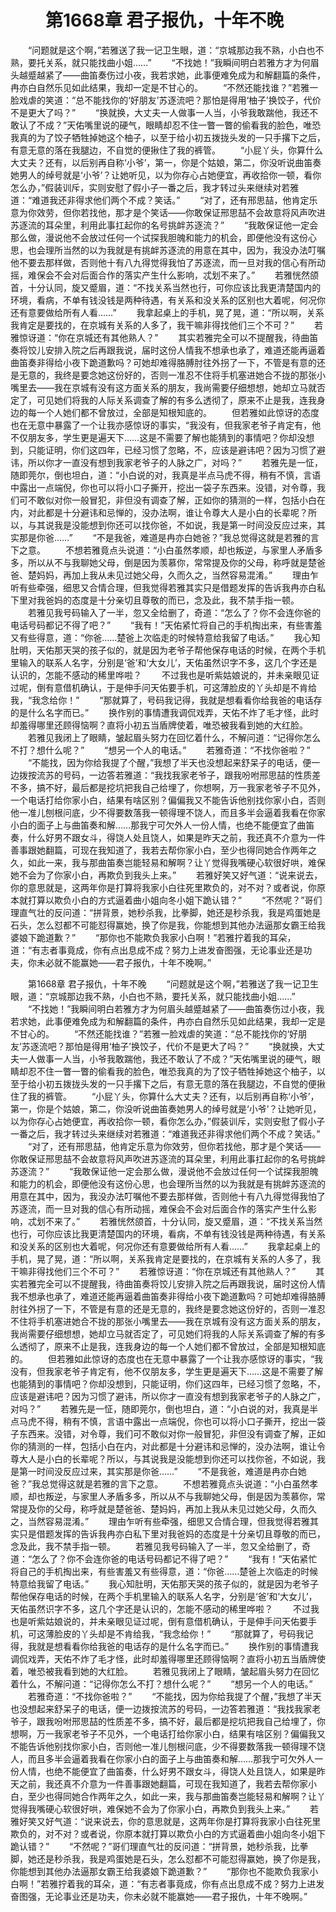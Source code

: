 # 　　第1668章 君子报仇，十年不晚
　　“问题就是这个啊，”若雅送了我一记卫生眼，道：“京城那边我不熟，小白也不熟，要托关系，就只能找曲小姐……”
　　“不找她！”我瞬间明白若雅方才为何眉头越蹙越紧了——曲笛奏伤过小夜，我若求她，此事便难免成为和解翻篇的条件，冉亦白自然乐见如此结果，我却一定是不甘心的。
　　“不然还能找谁？”若雅一脸戏虐的笑道：“总不能找你的‘好朋友’苏逐流吧？那怕是得用‘柚子’换饺子，代价不是更大了吗？”
　　“换就换，大丈夫一人做事一人当，小爷我敢踹他，我还不敢认了不成？”天佑嘴里说的硬气，眼睛却忍不住一瞥一瞥的偷看我的脸色，唯恐我真的为了饺子牺牲掉她这个柚子，以至于给小初五拨拢头发的一只手撂下之后，有意无意的落在我腿边，不自觉的便揪住了我的裤管。
　　“小屁丫头，你算什么大丈夫？还有，以后别再自称‘小爷’，第一，你是个姑娘，第二，你没听说曲笛奏她男人的绰号就是‘小爷’？让她听见，以为你存心占她便宜，再收拾你一顿，看你怎么办，”假装训斥，实则安慰了假小子一番之后，我才转过头来继续对若雅道：“难道我还非得求他们两个不成？笑话。”
　　“对了，还有邢思喆，他肯定乐意为你效劳，但你若找他，那才是个笑话——你敢保证邢思喆不会故意将风声吹进苏逐流的耳朵里，利用此事扛起你的名号挑衅苏逐流？”
　　“我敢保证他一定会那么做，漫说他不会放过任何一个试探我胆魄和能力的机会，即便他没有这份心思，也会理所当然的以为我就是有挑衅苏逐流的用意在其中，因为，我没办法叮嘱他不要去那样做，否则他十有八九得觉得我怕了苏逐流，而一旦对我的信心有所动摇，难保会不会对后面合作的落实产生什么影响，忒划不来了。”
　　若雅恍然颌首，十分认同，旋又蹙眉，道：“不找关系当然也行，可你应该比我更清楚国内的环境，看病，不单有钱没钱是两种待遇，有关系和没关系的区别也大着呢，何况你还有意要做给所有人看……”
　　我拿起桌上的手机，晃了晃，道：“所以啊，关系我肯定是要找的，在京城有关系的人多了，我干嘛非得找他们三个不可？”
　　若雅惊讶道：“你在京城还有其他熟人？”
　　其实若雅完全可以不提醒我，待曲笛奏将饺儿安排入院之后再跟我说，届时这份人情我不想承也承了，难道还能再逼着曲笛奏非得给小夜下跪道歉吗？可她却难得胳膊肘往外拐了一下，不管是有意的还是无意的，我终是要念她这份好的，否则一准忍不住将手机塞进她合不拢的那张小嘴里去——我在京城有没有这方面关系的朋友，我尚需要仔细想想，她却立马就否定了，可见她们将我的人际关系调查了解的有多么透彻了，原来不止是我，连我身边的每一个人她们都不曾放过，全部是知根知底的。
　　但若雅如此惊讶的态度也在无意中暴露了一个让我亦感惊讶的事实，“我没有，但我家老爷子肯定有，他不仅朋友多，学生更是遍天下……这是不需要了解也能猜到的事情吧？你却没想到，只能证明，你们这四年，已经习惯了忽略，不，应该是避讳吧？因为习惯了避讳，所以你才一直没有想到我家老爷子的人脉之广，对吗？”
　　若雅先是一怔，随即莞尔，倒也坦白，道：“小白说的对，我真是半点马虎不得，稍有不慎，言语中露出一点端倪，你也可以将小口子撕开，挖出一袋子东西来。没错，对令尊，我们可不敢似对你一般冒犯，非但没有调查了解，正如你的猜测的一样，包括小白在内，对此都是十分避讳和忌惮的，没办法啊，谁让令尊大人是小白的长辈呢？所以，与其说我是没能想到你还可以找你爸，不如说，我是第一时间没反应过来，其实那是你爸……”
　　“不是我爸，难道是冉亦白她爸？”我总觉得这就是若雅的言下之意。
　　不想若雅竟点头说道：“小白虽然孝顺，却也叛逆，与家里人矛盾多多，所以从不与我聊她父母，倒是因为羡慕你，常常提及你的父母，称呼就是楚爸爸、楚妈妈，再加上我从未见过她父母，久而久之，当然容易混淆。”
　　理由乍听有些牵强，细思又合情合理，但我觉得若雅其实只是借题发挥的告诉我冉亦白私下里对我爸妈的态度是十分亲切且尊敬的而已，念及此，我不禁手指一顿。
　　若雅见我号码输入了一半，忽又全给删了，奇道：“怎么了？你不会连你爸的电话号码都记不得了吧？”
　　“我有！”天佑紧忙将自己的手机掏出来，有些害羞又有些得意，道：“你爸……楚爸上次临走的时候特意给我留了电话。”
　　我心知肚明，天佑那天哭的孩子似的，就是因为老爷子帮他保存电话的时候，在两个手机里输入的联系人名字，分别是‘爸’和‘大女儿’，天佑虽然识字不多，这几个字还是认识的，怎能不感动的稀里哗啦？
　　不过我也是听紫姑娘说的，并未亲眼见证过呢，倒有意借机确认，于是伸手问天佑要手机，可这薄脸皮的丫头却是不肯给我，“我念给你！”
　　“那就算了，号码我记得，我就是想看看你给我爸的电话存的是什么名字而已。”
　　换作别的事情遭我调侃戏弄，天佑不炸了毛才怪，此时却羞得哪里还顾得恼啊？直将小初五当盾牌使着，唯恐被我看到她的大红脸。
　　若雅见我闭上了眼睛，皱起眉头努力在回忆着什么，不解问道：“记得你怎么不打？想什么呢？”
　　“想另一个人的电话。”
　　若雅奇道：“不找你爸啦？”
　　“不能找，因为你给我提了个醒，”我想了半天也没想起来舒呆子的电话，便一边拨按流苏的号码，一边答若雅道：“我找我家老爷子，跟我吩咐邢思喆的性质差不多，搞不好，最后都是挖坑把我自己给埋了，你想啊，万一我家老爷子不见外，一个电话打给你家小白，结果有啥区别？偏偏我又不能告诉他别找你家小白，否则他一准儿刨根问底，少不得要数落我一顿得理不饶人，而且多半会逼着我看在你家小白的面子上与曲笛奏和解……那我宁可欠外人一份人情，也绝不能便宜了曲笛奏，什么好男不跟女斗，得饶人处且饶人，如果是昨天之前，我还真不介意为一件善事跟她翻篇，可现在我知道了，我若去帮你家小白，至少也得同她合作两年之久，如此一来，我与那曲笛奏岂能轻易和解啊？让丫觉得我嘴硬心软很好哄，难保她不会为了你家小白，再欺负到我头上来。”
　　若雅好笑又好气道：“说来说去，你的意思就是，这两年你是打算将我家小白往死里欺负的，对不对？或者说，你原本就打算以欺负小白的方式逼着曲小姐向冬小姐下跪认错？”
　　“不然呢？”哥们理直气壮的反问道：“拼背景，她秒杀我，比拳脚，她还是秒杀我，我是鸡蛋她是石头，怎么怼都不可能怼得赢她，换了你是我，你能想到其他办法逼那女霸王给我婆娘下跪道歉？”
　　“那你也不能欺负我家小白啊！”若雅拧着我的耳朵，道：“有志者事竟成，你有点出息成不成？努力上进发奋图强，无论事业还是功夫，你未必就不能赢她——君子报仇，十年不晚啊。”

　　第1668章 君子报仇，十年不晚
　　“问题就是这个啊，”若雅送了我一记卫生眼，道：“京城那边我不熟，小白也不熟，要托关系，就只能找曲小姐……”
　　“不找她！”我瞬间明白若雅方才为何眉头越蹙越紧了——曲笛奏伤过小夜，我若求她，此事便难免成为和解翻篇的条件，冉亦白自然乐见如此结果，我却一定是不甘心的。
　　“不然还能找谁？”若雅一脸戏虐的笑道：“总不能找你的‘好朋友’苏逐流吧？那怕是得用‘柚子’换饺子，代价不是更大了吗？”
　　“换就换，大丈夫一人做事一人当，小爷我敢踹他，我还不敢认了不成？”天佑嘴里说的硬气，眼睛却忍不住一瞥一瞥的偷看我的脸色，唯恐我真的为了饺子牺牲掉她这个柚子，以至于给小初五拨拢头发的一只手撂下之后，有意无意的落在我腿边，不自觉的便揪住了我的裤管。
　　“小屁丫头，你算什么大丈夫？还有，以后别再自称‘小爷’，第一，你是个姑娘，第二，你没听说曲笛奏她男人的绰号就是‘小爷’？让她听见，以为你存心占她便宜，再收拾你一顿，看你怎么办，”假装训斥，实则安慰了假小子一番之后，我才转过头来继续对若雅道：“难道我还非得求他们两个不成？笑话。”
　　“对了，还有邢思喆，他肯定乐意为你效劳，但你若找他，那才是个笑话——你敢保证邢思喆不会故意将风声吹进苏逐流的耳朵里，利用此事扛起你的名号挑衅苏逐流？”
　　“我敢保证他一定会那么做，漫说他不会放过任何一个试探我胆魄和能力的机会，即便他没有这份心思，也会理所当然的以为我就是有挑衅苏逐流的用意在其中，因为，我没办法叮嘱他不要去那样做，否则他十有八九得觉得我怕了苏逐流，而一旦对我的信心有所动摇，难保会不会对后面合作的落实产生什么影响，忒划不来了。”
　　若雅恍然颌首，十分认同，旋又蹙眉，道：“不找关系当然也行，可你应该比我更清楚国内的环境，看病，不单有钱没钱是两种待遇，有关系和没关系的区别也大着呢，何况你还有意要做给所有人看……”
　　我拿起桌上的手机，晃了晃，道：“所以啊，关系我肯定是要找的，在京城有关系的人多了，我干嘛非得找他们三个不可？”
　　若雅惊讶道：“你在京城还有其他熟人？”
　　其实若雅完全可以不提醒我，待曲笛奏将饺儿安排入院之后再跟我说，届时这份人情我不想承也承了，难道还能再逼着曲笛奏非得给小夜下跪道歉吗？可她却难得胳膊肘往外拐了一下，不管是有意的还是无意的，我终是要念她这份好的，否则一准忍不住将手机塞进她合不拢的那张小嘴里去——我在京城有没有这方面关系的朋友，我尚需要仔细想想，她却立马就否定了，可见她们将我的人际关系调查了解的有多么透彻了，原来不止是我，连我身边的每一个人她们都不曾放过，全部是知根知底的。
　　但若雅如此惊讶的态度也在无意中暴露了一个让我亦感惊讶的事实，“我没有，但我家老爷子肯定有，他不仅朋友多，学生更是遍天下……这是不需要了解也能猜到的事情吧？你却没想到，只能证明，你们这四年，已经习惯了忽略，不，应该是避讳吧？因为习惯了避讳，所以你才一直没有想到我家老爷子的人脉之广，对吗？”
　　若雅先是一怔，随即莞尔，倒也坦白，道：“小白说的对，我真是半点马虎不得，稍有不慎，言语中露出一点端倪，你也可以将小口子撕开，挖出一袋子东西来。没错，对令尊，我们可不敢似对你一般冒犯，非但没有调查了解，正如你的猜测的一样，包括小白在内，对此都是十分避讳和忌惮的，没办法啊，谁让令尊大人是小白的长辈呢？所以，与其说我是没能想到你还可以找你爸，不如说，我是第一时间没反应过来，其实那是你爸……”
　　“不是我爸，难道是冉亦白她爸？”我总觉得这就是若雅的言下之意。
　　不想若雅竟点头说道：“小白虽然孝顺，却也叛逆，与家里人矛盾多多，所以从不与我聊她父母，倒是因为羡慕你，常常提及你的父母，称呼就是楚爸爸、楚妈妈，再加上我从未见过她父母，久而久之，当然容易混淆。”
　　理由乍听有些牵强，细思又合情合理，但我觉得若雅其实只是借题发挥的告诉我冉亦白私下里对我爸妈的态度是十分亲切且尊敬的而已，念及此，我不禁手指一顿。
　　若雅见我号码输入了一半，忽又全给删了，奇道：“怎么了？你不会连你爸的电话号码都记不得了吧？”
　　“我有！”天佑紧忙将自己的手机掏出来，有些害羞又有些得意，道：“你爸……楚爸上次临走的时候特意给我留了电话。”
　　我心知肚明，天佑那天哭的孩子似的，就是因为老爷子帮他保存电话的时候，在两个手机里输入的联系人名字，分别是‘爸’和‘大女儿’，天佑虽然识字不多，这几个字还是认识的，怎能不感动的稀里哗啦？
　　不过我也是听紫姑娘说的，并未亲眼见证过呢，倒有意借机确认，于是伸手问天佑要手机，可这薄脸皮的丫头却是不肯给我，“我念给你！”
　　“那就算了，号码我记得，我就是想看看你给我爸的电话存的是什么名字而已。”
　　换作别的事情遭我调侃戏弄，天佑不炸了毛才怪，此时却羞得哪里还顾得恼啊？直将小初五当盾牌使着，唯恐被我看到她的大红脸。
　　若雅见我闭上了眼睛，皱起眉头努力在回忆着什么，不解问道：“记得你怎么不打？想什么呢？”
　　“想另一个人的电话。”
　　若雅奇道：“不找你爸啦？”
　　“不能找，因为你给我提了个醒，”我想了半天也没想起来舒呆子的电话，便一边拨按流苏的号码，一边答若雅道：“我找我家老爷子，跟我吩咐邢思喆的性质差不多，搞不好，最后都是挖坑把我自己给埋了，你想啊，万一我家老爷子不见外，一个电话打给你家小白，结果有啥区别？偏偏我又不能告诉他别找你家小白，否则他一准儿刨根问底，少不得要数落我一顿得理不饶人，而且多半会逼着我看在你家小白的面子上与曲笛奏和解……那我宁可欠外人一份人情，也绝不能便宜了曲笛奏，什么好男不跟女斗，得饶人处且饶人，如果是昨天之前，我还真不介意为一件善事跟她翻篇，可现在我知道了，我若去帮你家小白，至少也得同她合作两年之久，如此一来，我与那曲笛奏岂能轻易和解啊？让丫觉得我嘴硬心软很好哄，难保她不会为了你家小白，再欺负到我头上来。”
　　若雅好笑又好气道：“说来说去，你的意思就是，这两年你是打算将我家小白往死里欺负的，对不对？或者说，你原本就打算以欺负小白的方式逼着曲小姐向冬小姐下跪认错？”
　　“不然呢？”哥们理直气壮的反问道：“拼背景，她秒杀我，比拳脚，她还是秒杀我，我是鸡蛋她是石头，怎么怼都不可能怼得赢她，换了你是我，你能想到其他办法逼那女霸王给我婆娘下跪道歉？”
　　“那你也不能欺负我家小白啊！”若雅拧着我的耳朵，道：“有志者事竟成，你有点出息成不成？努力上进发奋图强，无论事业还是功夫，你未必就不能赢她——君子报仇，十年不晚啊。”
